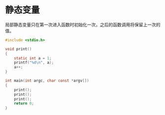 # 静态变量

局部静态变量只在第一次进入函数时初始化一次，之后的函数调用将保留上一次的值。

```c
#include <stdio.h>

void print()
{
	static int a = 1;
	printf("%d\n", a);
	a++;
}

int main(int argc, char const *argv[])
{
	print();
	print();
	print();
    return 0;
}
```

